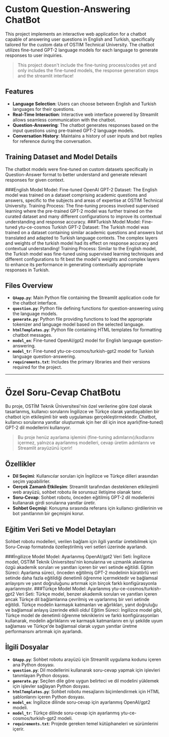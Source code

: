 # Custom Question-Answering ChatBot


This project implements an interactive web application for a chatbot capable of answering user questions in English and Turkish, specifically tailored for the custom data of OSTIM Technical University. The chatbot utilizes fine-tuned GPT-2 language models for each language to generate responses to user inquiries.
> This project doesn't include the fine-tuning process/codes yet and only includes the fine-tuned models, the response generation steps and the streamlit interface!

## Features

- **Language Selection**: Users can choose between English and Turkish languages for their questions.
- **Real-Time Interaction**: Interactive web interface powered by Streamlit allows seamless communication with the chatbot.
- **Question-Answering**: The chatbot generates responses based on the input questions using pre-trained GPT-2 language models.
- **Conversation History**: Maintains a history of user inputs and bot replies for reference during the conversation.

## Training Dataset and Model Details
The chatbot models were fine-tuned on custom datasets specifically in Question-Answer format to better understand and generate relevant responses for given context.

###English Model
Model: Fine-tuned OpenAI GPT-2
Dataset: The English model was trained on a dataset comprising academic questions and answers, specific to the subjects and areas of expertise at OSTIM Technical University.
Training Process: The fine-tuning process involved supervised learning where the pre-trained GPT-2 model was further trained on the curated dataset and many different configurations to improve its contextual understanding and response accuracy.
###Turkish Model
Model: Fine-tuned ytu-ce-cosmos Turkish GPT-2
Dataset: The Turkish model was trained on a dataset containing similar academic questions and answers but translated and adapted to Turkish language contexts. The complex layers and weights of the turkish model had its effect on response accuracy and contextual understanding!
Training Process: Similar to the English model, the Turkish model was fine-tuned using supervised learning techniques and different configurations to fit best the model's weights and complex layers to enhance its performance in generating contextually appropriate responses in Turkish.

## Files Overview

- **`QAapp.py`**: Main Python file containing the Streamlit application code for the chatbot interface.
- **`question.py`**: Python file defining functions for question-answering using the language models.
- **`generate.py`**: Python file providing functions to load the appropriate tokenizer and language model based on the selected language.
- **`htmlTemplates.py`**: Python file containing HTML templates for formatting chatbot messages.
- **`model_en`**: Fine-tuned OpenAI/gpt2 model for English language question-answering.
- **`model_tr`**: Fine-tuned ytu-ce-cosmos/turkish-gpt2 model for Turkish language question-answering.
- **`requirements.txt`**: Includes the primary libraries and their versions required for the project.

--------------------------

# Özel Soru-Cevap ChatBotu


Bu proje, OSTİM Teknik Üniversitesi'nin özel verilerine göre özel olarak tasarlanmış, kullanıcı sorularını İngilizce ve Türkçe olarak yanıtlayabilen bir chatbot için etkileşimli bir web uygulaması gerçekleştirmektedir. Chatbot, kullanıcı sorularına yanıtlar oluşturmak için her dil için ince ayarlı(fine-tuned) GPT-2 dil modellerini kullanıyor.
> Bu proje henüz ayarlama işlemini (fine-tuning adımlarını)/kodlarını içermez, yalnızca ayarlanmış modelleri, cevap üretim adımlarını ve Streamlit arayüzünü içerir!

## Özellikler

- **Dil Seçimi**: Kullanıcılar soruları için İngilizce ve Türkçe dilleri arasından seçim yapabilirler.
- **Gerçek Zamanlı Etkileşim**: Streamlit tarafından desteklenen etkileşimli web arayüzü, sohbet robotu ile sorunsuz iletişime olanak tanır.
- **Soru-Cevap**: Sohbet robotu, önceden eğitilmiş GPT-2 dil modellerini kullanarak girdi sorularına yanıtlar üretir.
- **Sohbet Geçmişi**: Konuşma sırasında referans için kullanıcı girdilerinin ve bot yanıtlarının bir geçmişini korur.

## Eğitim Veri Seti ve Model Detayları
Sohbet robotu modelleri, verilen bağlam için ilgili yanıtlar üretebilmek için Soru-Cevap formatında özelleştirilmiş veri setleri üzerinde ayarlandı.

###İngilizce Model
Model: Ayarlanmış OpenAI/gpt2
Veri Seti: İngilizce model, OSTİM Teknik Üniversitesi'nin konularına ve uzmanlık alanlarına özgü akademik soruları ve yanıtları içeren bir veri setinde eğitildi.
Eğitim Süreci: Ayarlama süreci, önceden eğitilmiş GPT-2 modelinin küratörlü veri setinde daha fazla eğitildiği denetimli öğrenme içermektedir ve bağlamsal anlayışını ve yanıt doğruluğunu artırmak için birçok farklı konfigürasyonla ayarlanmıştır.
###Türkçe Model
Model: Ayarlanmış ytu-ce-cosmos/turkish-gpt2
Veri Seti: Türkçe model, benzer akademik soruları ve yanıtları içeren ancak Türkçe dil bağlamlarına çevrilmiş ve uyarlanmış bir veri setinde eğitildi. Türkçe modelin karmaşık katmanları ve ağırlıkları, yanıt doğruluğu ve bağlamsal anlayış üzerinde etkili oldu!
Eğitim Süreci: İngilizce model gibi, Türkçe model de denetimli öğrenme tekniklerini ve farklı konfigürasyonları kullanarak, modelin ağırlıklarını ve karmaşık katmanlarını en iyi şekilde uyum sağlaması ve Türkçe'de bağlamsal olarak uygun yanıtlar üretme performansını artırmak için ayarlandı.

## İlgili Dosyalar

- **`QAapp.py`**: Sohbet robotu arayüzü için Streamlit uygulama kodunu içeren ana Python dosyası.
- **`question.py`**: Dil modellerini kullanarak soru-cevap yapmak için işlevleri tanımlayan Python dosyası.
- **`generate.py`**: Seçilen dile göre uygun belirteci ve dil modelini yüklemek için işlevler sağlayan Python dosyası.
- **`htmlTemplates.py`**: Sohbet robotu mesajlarını biçimlendirmek için HTML şablonlarını içeren Python dosyası.
- **`model_en`**: İngilizce dilinde soru-cevap için ayarlanmış OpenAI/gpt2 modeli.
- **`model_tr`**: Türkçe dilinde soru-cevap için ayarlanmış ytu-ce-cosmos/turkish-gpt2 modeli.
- **`requirements.txt`**: Projede gereken temel kütüphaneleri ve sürümlerini içerir.

